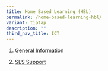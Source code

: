```yaml
---
title: Home Based Learning (HBL)
permalink: /home-based-learning-hbl/
variant: tiptap
description: ""
third_nav_title: ICT
---
```

<ol data-tight="true" class="tight">
<li>
<p><a href="https://www.westviewpri.moe.edu.sg/our-curriculum/home-based-learning/general-info/" rel="noopener nofollow" target="_blank">General Information</a>
</p>
</li>
<li>
<p><a href="https://www.westviewpri.moe.edu.sg/our-curriculum/home-based-learning/sls-support/" rel="noopener nofollow" target="_blank">SLS Support</a>
</p>
</li>
</ol>
<p></p>